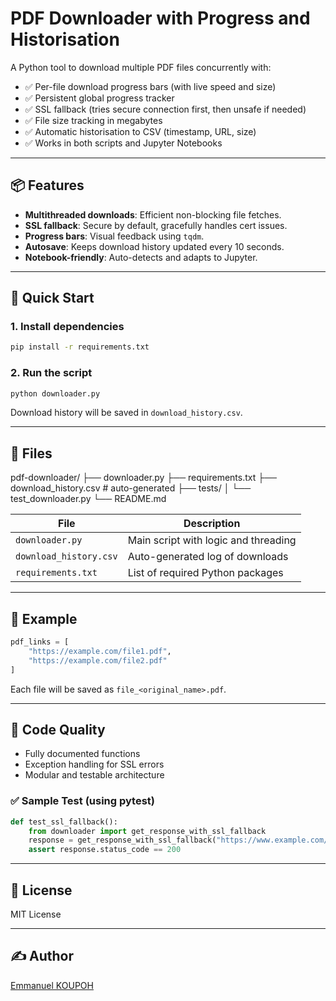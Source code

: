 # PDF Downloader with Progress and Historisation

A Python tool to download multiple PDF files concurrently with:

- ✅ Per-file download progress bars (with live speed and size)
- ✅ Persistent global progress tracker
- ✅ SSL fallback (tries secure connection first, then unsafe if needed)
- ✅ File size tracking in megabytes
- ✅ Automatic historisation to CSV (timestamp, URL, size)
- ✅ Works in both scripts and Jupyter Notebooks

---

## 📦 Features

- **Multithreaded downloads**: Efficient non-blocking file fetches.
- **SSL fallback**: Secure by default, gracefully handles cert issues.
- **Progress bars**: Visual feedback using `tqdm`.
- **Autosave**: Keeps download history updated every 10 seconds.
- **Notebook-friendly**: Auto-detects and adapts to Jupyter.

---

## 🚀 Quick Start

### 1. Install dependencies

```bash
pip install -r requirements.txt
```

### 2. Run the script

```bash
python downloader.py
```

Download history will be saved in `download_history.csv`.

---

## 📁 Files

pdf-downloader/
├── downloader.py
├── requirements.txt
├── download_history.csv         # auto-generated
├── tests/
│   └── test_downloader.py
└── README.md


| File               | Description                                |
|--------------------|--------------------------------------------|
| `downloader.py`    | Main script with logic and threading       |
| `download_history.csv` | Auto-generated log of downloads        |
| `requirements.txt` | List of required Python packages           |

---

## 🧪 Example

```python
pdf_links = [
    "https://example.com/file1.pdf",
    "https://example.com/file2.pdf"
]
```

Each file will be saved as `file_<original_name>.pdf`.

---

## 🧼 Code Quality

- Fully documented functions
- Exception handling for SSL errors
- Modular and testable architecture

### ✅ Sample Test (using pytest)

```python
def test_ssl_fallback():
    from downloader import get_response_with_ssl_fallback
    response = get_response_with_ssl_fallback("https://www.example.com/")
    assert response.status_code == 200
```

---

## 📜 License

MIT License

---

## ✍️ Author
[Emmanuel KOUPOH]()